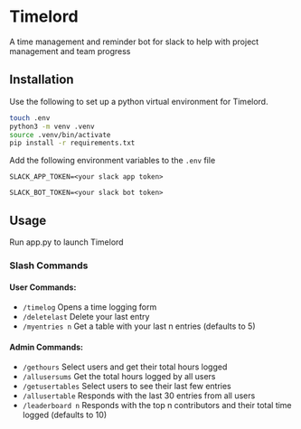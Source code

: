 # Timelord
A time management and reminder bot for slack to help with project management and team progress


## Installation
Use the following to set up a python virtual environment for Timelord.
```bash
touch .env
python3 -m venv .venv
source .venv/bin/activate
pip install -r requirements.txt
```

Add the following environment variables to the `.env` file

`SLACK_APP_TOKEN=<your slack app token>`

`SLACK_BOT_TOKEN=<your slack bot token>`

## Usage
Run app.py to launch Timelord

### Slash Commands

#### User Commands:
- `/timelog` Opens a time logging form
- `/deletelast` Delete your last entry
- `/myentries n` Get a table with your last n entries (defaults to 5)

#### Admin Commands:
- `/gethours` Select users and get their total hours logged
- `/allusersums` Get the total hours logged by all users
- `/getusertables` Select users to see their last few entries
- `/allusertable` Responds with the last 30 entries from all users
- `/leaderboard n` Responds with the top n contributors and their total time logged (defaults to 10)
